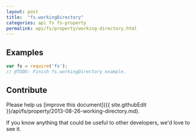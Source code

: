 ```yaml
---
layout: post
title:  "fs.workingDirectory"
categories: api fs fs-property
permalink: api/fs/property/working-directory.html
---
```


## Examples

```javascript
var fs = require('fs');
// @TODO: Finish fs.workingDirectory example.
```

## Contribute

Please help us [improve this document]({{ site.githubEdit }}/api/fs/property/2013-08-26-working-directory.md).

If you know anything that could be useful to other developers, we'd love to see it.


